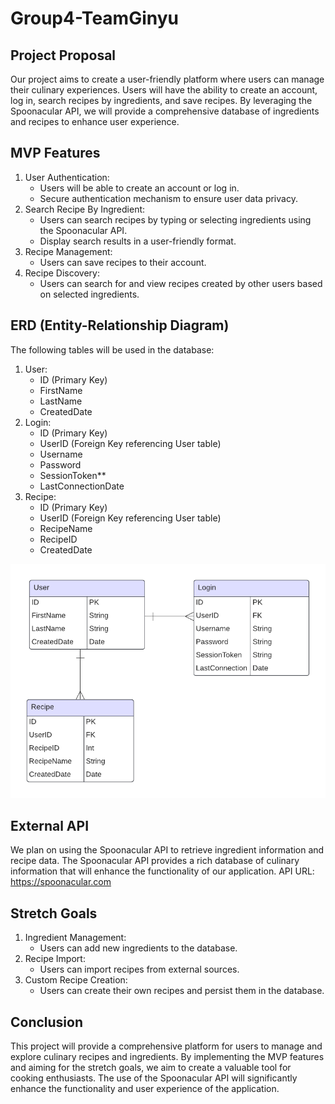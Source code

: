 # Group4-TeamGinyu


## Project Proposal
Our project aims to create a user-friendly platform where users can manage their culinary experiences. Users will have the ability to create an account, log in, search recipes by ingredients, and save recipes. By leveraging the Spoonacular API, we will provide a comprehensive database of ingredients and recipes to enhance user experience.

## MVP Features

1.	User Authentication:
    - Users will be able to create an account or log in.
    - Secure authentication mechanism to ensure user data privacy.
2.	Search Recipe By Ingredient:
    - Users can search recipes by typing or selecting ingredients using the Spoonacular API.
    - Display search results in a user-friendly format.
3.	Recipe Management:
    - Users can save recipes to their account.
4.	Recipe Discovery:
    - Users can search for and view recipes created by other users based on selected ingredients.

## ERD (Entity-Relationship Diagram)
The following tables will be used in the database:
1.	User:
    - ID (Primary Key)
    - FirstName
    - LastName
    - CreatedDate
2.	Login:
    - ID (Primary Key)
    - UserID (Foreign Key referencing User table)
    - Username
    - Password
    - SessionToken**
    - LastConnectionDate
3.	Recipe:
    - ID (Primary Key)
    - UserID (Foreign Key referencing User table)
    - RecipeName
    - RecipeID
    - CreatedDate

![Alt text](ERD.png)

## External API

We plan on using the Spoonacular API to retrieve ingredient information and recipe data. The Spoonacular API provides a rich database of culinary information that will enhance the functionality of our application.
API URL: https://spoonacular.com

## Stretch Goals

1.	Ingredient Management:
    - Users can add new ingredients to the database.
2.	Recipe Import:
    - Users can import recipes from external sources.
3.	Custom Recipe Creation:
    - Users can create their own recipes and persist them in the database.


## Conclusion

This project will provide a comprehensive platform for users to manage and explore culinary recipes and ingredients. By implementing the MVP features and aiming for the stretch goals, we aim to create a valuable tool for cooking enthusiasts. The use of the Spoonacular API will significantly enhance the functionality and user experience of the application.